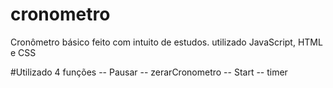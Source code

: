 # cronometro

Cronômetro básico feito com intuito de estudos.
utilizado JavaScript, HTML e CSS


#Utilizado 4 funções
 -- Pausar
 -- zerarCronometro
 -- Start
 -- timer
